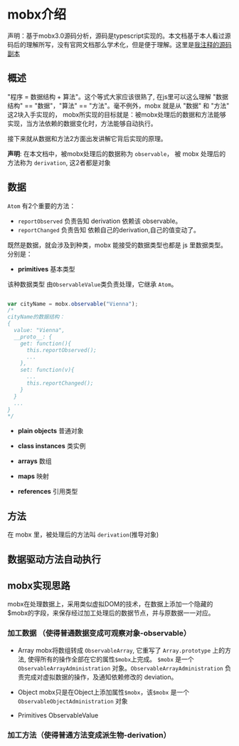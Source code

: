 # mobx介绍

声明：基于mobx3.0源码分析，源码是typescript实现的。本文档基于本人看过源码后的理解所写，没有官网文档那么学术化，但是便于理解。这里是[我注释的源码副本][1]

## 概述
"程序 = 数据结构 + 算法"。这个等式大家应该很熟了, 在js里可以这么理解 "数据结构" == "数据"，"算法" == "方法"。毫不例外，mobx 就是从 "数据" 和 "方法" 这2块入手实现的，
mobx所实现的目标就是：被mobx处理后的数据和方法能够实现，当方法依赖的数据变化时，方法能够自动执行。

接下来就从数据和方法2方面出发讲解它背后实现的原理。

**声明**: 在本文档中，被mobx处理后的数据称为 `observable`， 被 mobx 处理后的方法称为 `derivation`, 这2者都是对象

## 数据

`Atom` 有2个重要的方法：

- `reportObserved` 负责告知 derivation 依赖该 observable。
- `reportChanged` 负责告知 依赖自己的derivation,自己的值变动了。




既然是数据，就会涉及到种类，mobx 能接受的数据类型也都是 js 里数据类型。分别是：

- **primitives** 基本类型

 该种数据类型 由`ObservableValue`类负责处理，它继承 `Atom`。


```javascript

var cityName = mobx.observable("Vienna");
/*
cityName的数据结构：
{
  value: "Vienna",
  __proto__: {
    get: function(){
      this.reportObserved();
      ...
    },
    set: function(v){
      ...
      this.reportChanged();
    }
  }
  ...
}
*/
```

- **plain objects** 普通对象

- **class instances** 类实例

- **arrays** 数组

- **maps** 映射

- **references** 引用类型


## 方法
在 mobx 里，被处理后的方法叫 `derivation`(推导对象)


## 数据驱动方法自动执行







## mobx实现思路
mobx在处理数据上，采用类似虚拟DOM的技术，在数据上添加一个隐藏的$mobx的字段，来保存经过加工处理后的数据节点，并与原数据一一对应。

### 加工数据 （使得普通数据变成可观察对象-observable）
- Array
mobx将数组转成 `ObservableArray`, 它重写了 `Array.prototype` 上的方法, 使得所有的操作全部在它的属性`$mobx`上完成。
`$mobx` 是一个 `ObservableArrayAdministration` 对象。`ObservableArrayAdministration` 负责完成对虚拟数据的操作，及通知依赖修改的 deviation。

- Object
mobx只是在Object上添加属性`$mobx`，该`$mobx` 是一个 `ObservableObjectAdministration` 对象

- Primitives
	ObservableValue

### 加工方法（使得普通方法变成派生物-derivation）



[1]:https://github.com/bugknightyyp/mobx "我注释的源码副本"
